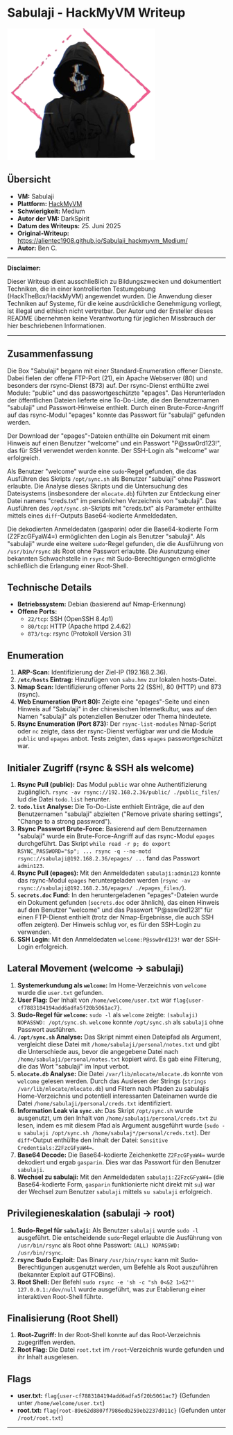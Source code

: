# Sabulaji - HackMyVM Writeup

![Sabulaji Icon](Sabulaji.png)

## Übersicht

*   **VM:** Sabulaji
*   **Plattform:** [HackMyVM](https://hackmyvm.eu/machines/machine.php?vm=Sabulaji)
*   **Schwierigkeit:** Medium
*   **Autor der VM:** DarkSpirit
*   **Datum des Writeups:** 25. Juni 2025
*   **Original-Writeup:** https://alientec1908.github.io/Sabulaji_hackmyvm_Medium/
*   **Autor:** Ben C.

---

**Disclaimer:**

Dieser Writeup dient ausschließlich zu Bildungszwecken und dokumentiert Techniken, die in einer kontrollierten Testumgebung (HackTheBox/HackMyVM) angewendet wurden. Die Anwendung dieser Techniken auf Systeme, für die keine ausdrückliche Genehmigung vorliegt, ist illegal und ethisch nicht vertretbar. Der Autor und der Ersteller dieses README übernehmen keine Verantwortung für jeglichen Missbrauch der hier beschriebenen Informationen.

---

## Zusammenfassung

Die Box "Sabulaji" begann mit einer Standard-Enumeration offener Dienste. Dabei fielen der offene FTP-Port (21), ein Apache Webserver (80) und besonders der rsync-Dienst (873) auf. Der rsync-Dienst enthüllte zwei Module: "public" und das passwortgeschützte "epages". Das Herunterladen der öffentlichen Dateien lieferte eine To-Do-Liste, die den Benutzernamen "sabulaji" und Passwort-Hinweise enthielt. Durch einen Brute-Force-Angriff auf das rsync-Modul "epages" konnte das Passwort für "sabulaji" gefunden werden.

Der Download der "epages"-Dateien enthüllte ein Dokument mit einem Hinweis auf einen Benutzer "welcome" und ein Passwort "P@ssw0rd123!", das für SSH verwendet werden konnte. Der SSH-Login als "welcome" war erfolgreich.

Als Benutzer "welcome" wurde eine `sudo`-Regel gefunden, die das Ausführen des Skripts `/opt/sync.sh` als Benutzer "sabulaji" ohne Passwort erlaubte. Die Analyse dieses Skripts und die Untersuchung des Dateisystems (insbesondere der `mlocate.db`) führten zur Entdeckung einer Datei namens "creds.txt" im persönlichen Verzeichnis von "sabulaji". Das Ausführen des `/opt/sync.sh`-Skripts mit "creds.txt" als Parameter enthüllte mittels eines `diff`-Outputs Base64-kodierte Anmeldedaten.

Die dekodierten Anmeldedaten (gasparin) oder die Base64-kodierte Form (Z2FzcGFyaW4=) ermöglichten den Login als Benutzer "sabulaji". Als "sabulaji" wurde eine weitere `sudo`-Regel gefunden, die die Ausführung von `/usr/bin/rsync` als Root ohne Passwort erlaubte. Die Ausnutzung einer bekannten Schwachstelle in `rsync` mit Sudo-Berechtigungen ermöglichte schließlich die Erlangung einer Root-Shell.

## Technische Details

*   **Betriebssystem:** Debian (basierend auf Nmap-Erkennung)
*   **Offene Ports:**
    *   `22/tcp`: SSH (OpenSSH 8.4p1)
    *   `80/tcp`: HTTP (Apache httpd 2.4.62)
    *   `873/tcp`: rsync (Protokoll Version 31)

## Enumeration

1.  **ARP-Scan:** Identifizierung der Ziel-IP (192.168.2.36).
2.  **`/etc/hosts` Eintrag:** Hinzufügen von `sabu.hmv` zur lokalen hosts-Datei.
3.  **Nmap Scan:** Identifizierung offener Ports 22 (SSH), 80 (HTTP) und 873 (rsync).
4.  **Web Enumeration (Port 80):** Zeigte eine "epages"-Seite und einen Hinweis auf "Sabulaji" in der chinesischen Internetkultur, was auf den Namen "sabulaji" als potenziellen Benutzer oder Thema hindeutete.
5.  **Rsync Enumeration (Port 873):** Der `rsync-list-modules` Nmap-Script oder `nc` zeigte, dass der rsync-Dienst verfügbar war und die Module `public` und `epages` anbot. Tests zeigten, dass `epages` passwortgeschützt war.

## Initialer Zugriff (rsync & SSH als welcome)

1.  **Rsync Pull (public):** Das Modul `public` war ohne Authentifizierung zugänglich. `rsync -av rsync://192.168.2.36/public/ ./public_files/` lud die Datei `todo.list` herunter.
2.  **`todo.list` Analyse:** Die To-Do-Liste enthielt Einträge, die auf den Benutzernamen "sabulaji" abzielten ("Remove private sharing settings", "Change to a strong password").
3.  **Rsync Passwort Brute-Force:** Basierend auf dem Benutzernamen "sabulaji" wurde ein Brute-Force-Angriff auf das rsync-Modul `epages` durchgeführt. Das Skript `while read -r p; do export RSYNC_PASSWORD="$p"; ... rsync -q --no-motd rsync://sabulaji@192.168.2.36/epages/ ...` fand das Passwort `admin123`.
4.  **Rsync Pull (epages):** Mit den Anmeldedaten `sabulaji:admin123` konnte das rsync-Modul `epages` heruntergeladen werden (`rsync -av rsync://sabulaji@192.168.2.36/epages/ ./epages_files/`).
5.  **`secrets.doc` Fund:** In den heruntergeladenen "epages"-Dateien wurde ein Dokument gefunden (`secrets.doc` oder ähnlich), das einen Hinweis auf den Benutzer "welcome" und das Passwort "P@ssw0rd123!" für einen FTP-Dienst enthielt (trotz der Nmap-Ergebnisse, die auch SSH offen zeigten). Der Hinweis schlug vor, es für den SSH-Login zu verwenden.
6.  **SSH Login:** Mit den Anmeldedaten `welcome:P@ssw0rd123!` war der SSH-Login erfolgreich.

## Lateral Movement (welcome -> sabulaji)

1.  **Systemerkundung als `welcome`:** Im Home-Verzeichnis von `welcome` wurde die `user.txt` gefunden.
2.  **User Flag:** Der Inhalt von `/home/welcome/user.txt` war `flag{user-cf7883184194add6adfa5f20b5061ac7}`.
3.  **Sudo-Regel für `welcome`:** `sudo -l` als `welcome` zeigte: `(sabulaji) NOPASSWD: /opt/sync.sh`. `welcome` konnte `/opt/sync.sh` als `sabulaji` ohne Passwort ausführen.
4.  **`/opt/sync.sh` Analyse:** Das Skript nimmt einen Dateipfad als Argument, vergleicht diese Datei mit `/home/sabulaji/personal/notes.txt` und gibt die Unterschiede aus, bevor die angegebene Datei nach `/home/sabulaji/personal/notes.txt` kopiert wird. Es gab eine Filterung, die das Wort "sabulaji" im Input verbot.
5.  **`mlocate.db` Analyse:** Die Datei `/var/lib/mlocate/mlocate.db` konnte von `welcome` gelesen werden. Durch das Auslesen der Strings (`strings /var/lib/mlocate/mlocate.db`) und Filtern nach Pfaden zu sabulajis Home-Verzeichnis und potentiell interessanten Dateinamen wurde die Datei `/home/sabulaji/personal/creds.txt` identifiziert.
6.  **Information Leak via `sync.sh`:** Das Skript `/opt/sync.sh` wurde ausgenutzt, um den Inhalt von `/home/sabulaji/personal/creds.txt` zu lesen, indem es mit diesem Pfad als Argument ausgeführt wurde (`sudo -u sabulaji /opt/sync.sh /home/sabulaj*/personal/creds.txt`). Der `diff`-Output enthüllte den Inhalt der Datei: `Sensitive Credentials:Z2FzcGFyaW4=`.
7.  **Base64 Decode:** Die Base64-kodierte Zeichenkette `Z2FzcGFyaW4=` wurde dekodiert und ergab `gasparin`. Dies war das Passwort für den Benutzer `sabulaji`.
8.  **Wechsel zu sabulaji:** Mit den Anmeldedaten `sabulaji:Z2FzcGFyaW4=` (die Base64-kodierte Form, `gasparin` funktionierte nicht direkt mit `su`) war der Wechsel zum Benutzer `sabulaji` mittels `su sabulaji` erfolgreich.

## Privilegieneskalation (sabulaji -> root)

1.  **Sudo-Regel für `sabulaji`:** Als Benutzer `sabulaji` wurde `sudo -l` ausgeführt. Die entscheidende `sudo`-Regel erlaubte die Ausführung von `/usr/bin/rsync` als Root ohne Passwort: `(ALL) NOPASSWD: /usr/bin/rsync`.
2.  **rsync Sudo Exploit:** Das Binary `/usr/bin/rsync` kann mit Sudo-Berechtigungen ausgenutzt werden, um Befehle als Root auszuführen (bekannter Exploit auf GTFOBins).
3.  **Root Shell:** Der Befehl `sudo rsync -e 'sh -c "sh 0<&2 1>&2"' 127.0.0.1:/dev/null` wurde ausgeführt, was zur Etablierung einer interaktiven Root-Shell führte.

## Finalisierung (Root Shell)

1.  **Root-Zugriff:** In der Root-Shell konnte auf das Root-Verzeichnis zugegriffen werden.
2.  **Root Flag:** Die Datei `root.txt` im `/root`-Verzeichnis wurde gefunden und ihr Inhalt ausgelesen.

## Flags

*   **user.txt:** `flag{user-cf7883184194add6adfa5f20b5061ac7}` (Gefunden unter `/home/welcome/user.txt`)
*   **root.txt:** `flag{root-89e62d8807f7986edb259eb2237d011c}` (Gefunden unter `/root/root.txt`)

---
